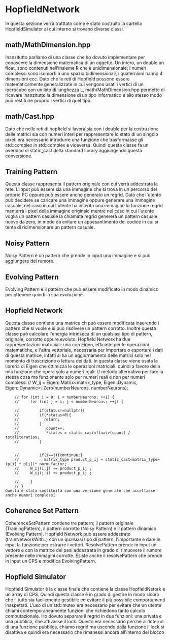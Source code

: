 # HopfieldNetwork
In questa sezione verrà tratttato come è stato costruito la cartella HopfieldSimulator al cui interno si trovano diverse classi.
## math/MathDimension.hpp
Inanzitutto parliamo di una classe che ho dovuto implementare per conoscere la dimensione matematica di un oggetto. Un intero, un double un float, sono contenuti nell'insieme R che è unidimensionale; i numeri complessi sono isomorfi a uno spazio bidimensionali, i quaternioni hanno 4 dimensioni ecc. Dato che le reti di Hopfield possono essere matematicamente generalizzate in cui vengono usati i vertici di un iperbcubo con un lato di lunghezza L, math/MathDimension.hpp permette di ricavare inanzitutto la dimensione di un tipo informatico e allo stesso modo può restituire proprio i vertici di quel tipo.
## math/Cast.hpp
Dato che nelle reti di hopfield si lavora sia con i double per la costruzione delle matrici sia con numeri interi per rappresentare lo stato di un singolo pixel: era necessario introdurre una funzione che trasformasse gli std::complex<int> in std::complex<double> e viceversa. Quindi questa classe fa un overload di static_cast della standard library aggiungendo questa conversione.

## Training Pattern 
Questa classe rappresenta il pattern originale con cui verrà addestrata la rete. L'input può essere sia una immagine che si trova in un percorso del proprio PC oppure può essere anche generato un regrid. Dato che l'utente può decidere se caricare una immagine oppure generare una immagine casuale, nel caso in cui l'utente ha inserito una immagine la funzione regrid manterrà i pixel della immagine originale mentre nel caso in cui l'utente voglia un pattern casuale la chiamata regrid genererà un pattern casuale nuovo da zero, in modo da evitare un appesantimento del codice in cui si tenta di ridimensionare un pattern casuale.

## Noisy Pattern
Noisy Pattern è un pattern che prende in input una immagine e si può aggiungere del rumore.

## Evolving Pattern
Evolving Pattern è il pattern che può essere modificato in modo dinamico per ottenere quindi la sua evoluzione.

## Hopfield Network
Questa classe contiene una matrice ch può essere modificata inserendo i pattern che si vuole e si può risolvere un pattern corrotto. Inoltre questa classe può calcolare l'energia intrinseca di un qualsiasi tipo di pattern, originale, corrotto oppure evoluto. Hopfield Network ha due rappresentazioni matriciali: una con Eigen, efficinte per le operazioni matematiche, e l'altra vettoriale, necessaria per importare o esportare i dati di questa matrice, infatti si ha un aggiornamento delle matrici solo nel momento di trascrizione o lettura dei dati.
In questa classe viene usata la libreria di Eigen che ottimizza le operazioni matriciali:
quindi a favore della mia funzione che opera solo a numeri reali:
        // metodo alternativo per fare la stessa cosa ma funzionante solo per numeri reali e non per numeri complessi 
        //     W_ij = Eigen::Matrix<matrix_type, Eigen::Dynamic, Eigen::Dynamic>::Zero(numberNeurons, numberNeurons);

        // for (int i = 0; i < numberNeurons; ++i) {
        //     for (int j = i; j < numberNeurons; ++j) {
                
        //         if(status!=nullptr){
        //         if(*status<0){
        //           return;
        //         }
        //            count++;
        //            *status = static_cast<float>(count) / totalIteration;
        //         }
                
               
        //         if(i==j){continue;}
        //           matrix_type product_p_ij = static_cast<matrix_type>(p[i] * p[j])* norm_factor;
        //     W_ij(i,j) += product_p_ij ;
        //     W_ij(j,i) += product_p_ij ;
            
        //     }
        // }
    Questa è stata sostituita con una versione generale che accettasse anche numeri complessi

## Coherence Set Pattern
CoherenceSetPattern contiene tre pattern; il pattern originale (TrainingPattern),  il pattern corrotto (Noisy Pattern) e il pattern dinamico (Evolving Pattern). Hopfield Network  può essere addestrato (trainNetworkWith..) con un qualsiasi tipo di pattern, l'importante è dare in input la funzione per estrarre i vettori. ResolvePattern prende in input un vettore e con la matrice dei pesi addestrata in grado di rimuovere il rumore presente nelle immagini corrotte. Esiste anche il resolvePattern che prende in input un CPS e modifica EvolvingPattern. 

## Hopfield Simulator
Hopfield Simulator  è la classe finale che contiene la classe HopfieldNetork e un array di CPS. Quindi questa classe è in grado di gestire in modo sicuro che il tutto sia facilemente gestibile ed evitare il più possibile comportamenti inaspettati. L'uso di un std::mutex era necessario per evitare che un utente chiami contemporaneamente funzioni che richiedono tanto calcolo computazionale. Ho dovuto separare il regrid in due funzioni: una privata e una pubblica, che attivasse il lock. Questo era necessario perchè all'interno di una funzione pubblica, chiamo regrid ma uscendo dalla funzione il lock si disattiva e quindi era necessario che rimanessi ancora all'interno del blocco
